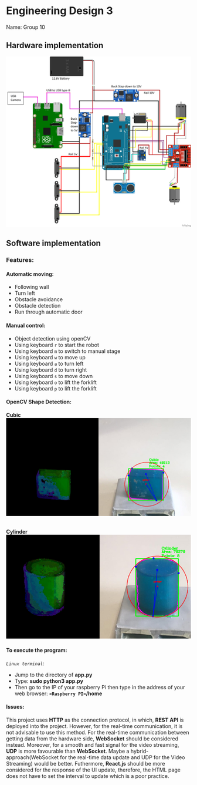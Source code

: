 # Engineering Design 3

Name: Group 10
## Hardware implementation

![alt text](https://github.com/phu0n9/Design-3/blob/master/image.png?raw=true)


## Software implementation

### Features:

#### Automatic moving: 
* Following wall
* Turn left
* Obstacle avoidance
* Obstacle detection
* Run through automatic door


#### Manual control:
* Object detection using openCV
* Using keyboard `r` to start the robot
* Using keyboard `m` to switch to manual stage
* Using keyboard `w` to move up
* Using keyboard `a` to turn left
* Using keyboard `d` to turn right
* Using keyboard `s` to move down
* Using keyboard `o` to lift the forklift
* Using keyboard `p` to lift the forklift

#### OpenCV Shape Detection:
**Cubic**
![alt text](https://github.com/phu0n9/Design-3/blob/master/cubic.png?raw=true)&nbsp;

**Cylinder** </br>
![alt text](https://github.com/phu0n9/Design-3/blob/master/cylinder.png?raw=true)



#### To execute the program:

*```Linux terminal```*:
* Jump to the directory of **app.py**
* Type: **sudo python3 app.py**
* Then go to the IP of your raspberry Pi then type in the address of your web browser: **```<Raspberry PI>```/home**

#### Issues:
This project uses **HTTP** as the connection protocol, in which, **REST API** is deployed into the project. However, for the real-time communication, it is not advisable to use this method. For the real-time communication between getting data from the hardware side, **WebSocket** should be considered instead. Moreover, for a smooth and fast signal for the video streaming, **UDP** is more favourable than **WebSocket**. Maybe a hybrid-approach(WebSocket for the real-time data update and UDP for the Video Streaming) would be better.
Futhermore, **React.js** should be more considered for the response of the UI update, therefore, the HTML page does not have to set the interval to update which is a poor practice.

